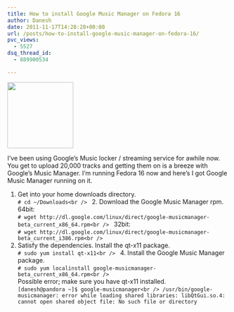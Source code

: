 ```yaml
---
title: How to install Google Music Manager on Fedora 16
author: Danesh
date: 2011-11-17T14:28:28+00:00
url: /posts/how-to-install-google-music-manager-on-fedora-16/
pvc_views:
  - 5527
dsq_thread_id:
  - 889900534

---
```

<img loading="lazy" class="alignnone size-thumbnail wp-image-2323" title="Google-Music-Icon" src="/wp-content/uploads/2011/11/Google-Music-Icon-150x150.png" alt="" width="150" height="150" srcset="/wp-content/uploads/2011/11/Google-Music-Icon-150x150.png 150w, /wp-content/uploads/2011/11/Google-Music-Icon.png 256w" sizes="(max-width: 150px) 100vw, 150px" />

I&#8217;ve been using Google&#8217;s Music locker / streaming service for awhile now. You get to upload 20,000 tracks and getting them on is a breeze with Google&#8217;s Music Manager. I&#8217;m running Fedora 16 now and here&#8217;s I got Google Music Manager running on it.

1. Get into your home downloads directory.  
`# cd ~/Downloads<br />
` 2. Download the Google Music Manager rpm.  
64bit:  
`# wget http://dl.google.com/linux/direct/google-musicmanager-beta_current_x86_64.rpm<br />
` 32bit:  
`# wget http://dl.google.com/linux/direct/google-musicmanager-beta_current_i386.rpm<br />
`  
3. Satisfy the dependencies. Install the qt-x11 package.  
`# sudo yum install qt-x11<br />
` 4. Install the Google Music Manager package.  
`# sudo yum localinstall google-musicmanager-beta_current_x86_64.rpm<br />
`  
Possible error; make sure you have qt-x11 installed.  
`[danesh@pandora ~]$ google-musicmanager<br />
/usr/bin/google-musicmanager: error while loading shared libraries: libQtGui.so.4: cannot open shared object file: No such file or directory`